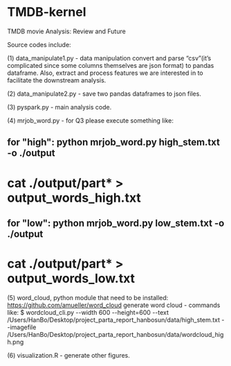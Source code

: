 # TMDB-kernel
TMDB movie Analysis: Review and Future

Source codes include:

(1) data_manipulate1.py - data manipulation convert and parse “csv”(it’s complicated since some columns themselves are json format) to pandas dataframe. Also, extract and process features we are interested in to facilitate the downstream analysis. 

(2) data_manipulate2.py - save two pandas dataframes to json files.

(3) pyspark.py - main analysis code.

(4) mrjob_word.py - for Q3
please execute something like:
## for "high": python mrjob_word.py high_stem.txt -o ./output
# cat ./output/part* > output_words_high.txt
## for "low": python mrjob_word.py low_stem.txt -o ./output
# cat ./output/part* > output_words_low.txt

(5) word_cloud, python module that need to be installed: https://github.com/amueller/word_cloud
generate word cloud - commands like: 
$ wordcloud_cli.py --width 600 --height=600  --text /Users/HanBo/Desktop/project_parta_report_hanbosun/data/high_stem.txt --imagefile /Users/HanBo/Desktop/project_parta_report_hanbosun/data/wordcloud_high.png

(6) visualization.R - generate other figures.
